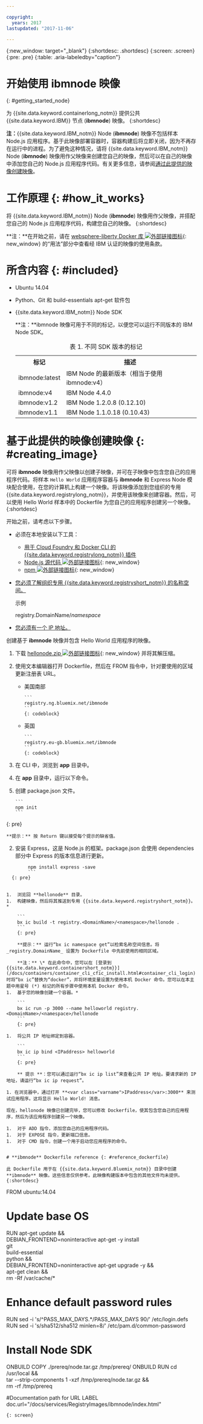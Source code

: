 ```yaml
---

copyright:
  years: 2017
lastupdated: "2017-11-06"

---
```


{:new_window: target="_blank"}
{:shortdesc: .shortdesc}
{:screen: .screen}
{:pre: .pre}
{:table: .aria-labeledby="caption"}

# 开始使用 **ibmnode** 映像
{: #getting_started_node}

为 {{site.data.keyword.containerlong_notm}} 提供公共 {{site.data.keyword.IBM}} 节点 (**ibmnode**) 映像。
{:shortdesc}

**注：**{{site.data.keyword.IBM_notm}} Node (**ibmnode**) 映像不包括样本 Node.js 应用程序。基于此映像部署容器时，容器构建后将立即关闭，因为不再存在运行中的进程。为了避免这种情况，请将 {{site.data.keyword.IBM_notm}} Node (**ibmnode**) 映像用作父映像来创建您自己的映像，然后可以在自己的映像中添加您自己的 Node.js 应用程序代码。有关更多信息，请参阅[通过此提供的映像创建映像](#creating_image)。

# 工作原理 {: #how_it_works}

将 {{site.data.keyword.IBM_notm}} Node (**ibmnode**) 映像用作父映像，并搭配您自己的 Node.js 应用程序代码，构建您自己的映像。
{:shortdesc}

**注：**在开始之前，请在 [websphere-liberty Docker 库 ![外部链接图标](../../../icons/launch-glyph.svg "外部链接图标")](https://github.com/docker-library/docs/tree/master/websphere-liberty){: new_window} 的“用法”部分中查看经 IBM 认证的映像的使用条款。

# 所含内容 {: #included}

* Ubuntu 14.04
* Python、Git 和 build-essentials apt-get 软件包
* {{site.data.keyword.IBM_notm}} Node SDK

    **注：**ibmnode 映像可用于不同的标记，以便您可以运行不同版本的 IBM Node SDK。

    <table>
    <caption> 表 1. 不同 SDK 版本的标记</caption>
      <tr>
        <th> 标记</th>
        <th> 描述</th>
      </tr>
      <tr>
        <td> ibmnode:latest </td>
        <td> IBM Node 的最新版本（相当于使用 ibmnode:v4）</td>
      </tr>
      <tr>
        <td> ibmnode:v4 </td>
        <td> IBM Node 4.4.0 </td>
      </tr>
      <tr>
        <td> ibmnode:v1.2 </td>
        <td> IBM Node 1.2.0.8 (0.12.10) </td>
      </tr>
      <tr>
        <td> ibmnode:v1.1 </td>
        <td> IBM Node 1.1.0.18 (0.10.43) </td>
      </tr>
    </table>


# 基于此提供的映像创建映像 {: #creating_image}

可将 **ibmnode** 映像用作父映像以创建子映像，并可在子映像中包含您自己的应用程序代码。将样本 `Hello World` 应用程序容器与 **ibmnode** 和 Express Node 模块配合使用，在您的计算机上构建一个映像。将该映像添加到您组织的专用 {{site.data.keyword.registrylong_notm}}，并使用该映像来创建容器。然后，可以使用 Hello World 样本中的 Dockerfile 为您自己的应用程序创建另一个映像。
{:shortdesc}

开始之前，请考虑以下步骤。

* 必须在本地安装以下工具：
  * [用于 Cloud Foundry 和 Docker CLI 的 {{site.data.keyword.registrylong_notm}} 插件](/docs/containers/container_cli_cfic_install.html)
  * [Node.js 源代码 ![外部链接图标](../../../icons/launch-glyph.svg "外部链接图标")](https://nodejs.org/en/download/){: new_window}
  * [npm ![外部链接图标](../../../icons/launch-glyph.svg "外部链接图标")](https://github.com/npm/npm){: new_window}
* [您必须了解组织专用 {{site.data.keyword.registryshort_notm}} 的名称空间。](/docs/containers/container_cli_reference_cfic.html#container_cli_reference_cfic__namespace)

    示例

    registry.DomainName/<var class="keyword varname">namespace</var>

* [您必须有一个 IP 地址。](/docs/containers/container_cli_reference_cfic.html#container_cli_reference_cfic__ip_request)

创建基于 **ibmnode** 映像并包含 Hello World 应用程序的映像。
1.  下载 [hellonode.zip ![外部链接图标](../../../icons/launch-glyph.svg "外部链接图标")](ftp://public.dhe.ibm.com/cloud/bluemix/containers/hellonode.zip){: new_window} 并将其解压缩。
1.  使用文本编辑器打开 Dockerfile，然后在 FROM 指令中，针对要使用的区域更新注册表 URL。

    <ul>
    <li>美国南部

        ```
		registry.ng.bluemix.net/ibmnode
		```
		{: codeblock}

    </li>
    <li>英国

        ```
		registry.eu-gb.bluemix.net/ibmnode
		```
		{: codeblock}

      </li>
    </ul>

1.  在 CLI 中，浏览到 **app** 目录中。
1.  在 **app** 目录中，运行以下命令。
1.  创建 package.json 文件。

        ```
        npm init
        ```
  {: pre}


    **提示：** 按 Return 键以接受每个提示的缺省值。

2.  安装 Express，这是 Node.js 的框架。package.json 会使用 dependencies 部分中 Express 的版本信息进行更新。

```
        npm install express -save
        ```
  {: pre}


1.  浏览回 **hellonode** 目录。
1.  构建映像，然后将其推送到专用 {{site.data.keyword.registryshort_notm}}。*

    ```
    bx ic build -t registry.<DomainName>/<namespace>/hellonode .
    ```
    {: pre}

    **提示：** 运行“bx ic namespace get”以检索名称空间信息。将 _registry.DomainName_ 设置为 Dockerfile 中先前使用的相同区域。

    **注：** \* 在此命令中，您可以在 [登录到 {{site.data.keyword.containershort_notm}}](/docs/containers/container_cli_cfic_install.html#container_cli_login)时将“bx ic”替换为“docker”，并将环境变量设置为使用本机 Docker 命令。您可以在本主题中用星号 (*) 标记的所有步骤中使用本机 Docker 命令。
1.  基于您的映像创建一个容器。*

    ```
    bx ic run -p 3000 --name helloworld registry.<DomainName>/<namespace>/hellonode
    ```
    {: pre}

1.  将公共 IP 地址绑定到容器。

    ```
    bx ic ip bind <IPaddress> helloworld
    ```
    {: pre}

    ** 提示 **：您可以通过运行“bx ic ip list”来查看公共 IP 地址。要请求新的 IP 地址，请运行“bx ic ip request”。

1. 在浏览器中，通过打开 **<var class="varname">IPaddress</var>:3000** 来测试应用程序。这将显示 Hello World! 消息。

现在，hellonode 映像已创建完毕，您可以修改 Dockerfile，使其包含您自己的应用程序，然后为该应用程序创建另一个映像。

1.  对于 ADD 指令，添加您自己的应用程序代码。
1.  对于 EXPOSE 指令，更新端口信息。
1.  对于 CMD 指令，创建一个用于启动您应用程序的命令。


# **ibmnode** Dockerfile reference {: #reference_dockerfile}

此 Dockerfile 用于在 {{site.data.keyword.Bluemix_notm}} 目录中创建 **ibmnode** 映像。这些信息仅供参考。此映像构建版本中包含的其他文件均未提供。
{:shortdesc}

```
FROM ubuntu:14.04
# Update base OS
RUN apt-get update &&\
DEBIAN_FRONTEND=noninteractive apt-get -y install \
git \
build-essential \
python && \
DEBIAN_FRONTEND=noninteractive apt-get upgrade -y &&\
apt-get clean &&\
rm -Rf /var/cache/*

# Enhance default password rules
RUN sed -i 's/^PASS_MAX_DAYS.*/PASS_MAX_DAYS 90/' /etc/login.defs
RUN sed -i 's/sha512/sha512 minlen=8/' /etc/pam.d/common-password

# Install Node SDK
ONBUILD COPY ./prereq/node.tar.gz /tmp/prereq/
ONBUILD RUN cd /usr/local &&\
tar --strip-components 1 -xzf /tmp/prereq/node.tar.gz &&\
rm -rf /tmp/prereq

#Documentation path for URL
LABEL doc.url="/docs/services/RegistryImages/ibmnode/index.html"
```
{: screen}
